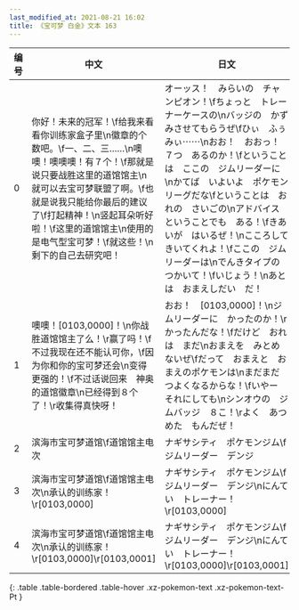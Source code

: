 ```yaml
---
last_modified_at: 2021-08-21 16:02
title: 《宝可梦 白金》文本 163
---
```

| 编号 | 中文 | 日文 |
| ---- | ---- | ---- |
| 0 | 你好！未来的冠军！\f给我来看看你训练家盒子里\n徽章的个数吧。\f一、二、三……\n噢噢！噢噢噢！有７个！\f那就是说只要战胜这里的道馆馆主\n就可以去宝可梦联盟了啊。\f也就是说我只能给你最后的建议了\f打起精神！\n竖起耳朵听好啦！\f这里的道馆馆主\n使用的是电气型宝可梦！\f就这些！\n剩下的自己去研究吧！ | オーッス！　みらいの　チャンピオン！\fちょっと　トレーナーケースの\nバッジの　かず　みさせてもらうぜ\fひぃ　ふぅ　みぃ⋯⋯\nおお！　おおっ！　７つ　あるのか！\fということは　ここの　ジムリーダーに\nかてば　いよいよ　ポケモンリーグだな\fということは　おれの　さいごの\nアドバイス　ということでも　ある！\fきあいが　はいるぜ！\nこころして　きいてくれよ！\fここの　ジムリーダーは\nでんきタイプの　つかいて！\fいじょう！\nあとは　おまえしだい　だ！ |
| 1 | 噢噢！[0103,0000]！\n你战胜道馆馆主了么！\r赢了吗！\f不过我现在还不能认可你，\f因为你和你的宝可梦还会\n变得更强的！\f不过话说回来　神奥的道馆徽章\n已经得到８个了！\r收集得真快呀！ | おお！　[0103,0000]！\nジムリーダーに　かったのか！\rかったんだな！\fだけど　おれは　まだ\nおまえを　みとめないぜ\fだって　おまえと　おまえのポケモンは\nまだまだ　つよくなるからな！\fいやー　それにしても\nシンオウの　ジムバッジ　８こ！\rよく　あつめた　もんだぜ！ |
| 2 | 滨海市宝可梦道馆\f道馆馆主电次 | ナギサシティ　ポケモンジム\fジムリーダー　デンジ |
| 3 | 滨海市宝可梦道馆\f道馆馆主电次\n承认的训练家！\r[0103,0000] | ナギサシティ　ポケモンジム\fジムリーダー　デンジ\nにんてい　トレーナー！\r[0103,0000] |
| 4 | 滨海市宝可梦道馆\f道馆馆主电次\n承认的训练家！\r[0103,0000]\r[0103,0001] | ナギサシティ　ポケモンジム\fジムリーダー　デンジ\nにんてい　トレーナー！\r[0103,0000]\r[0103,0001] |
{: .table .table-bordered .table-hover .xz-pokemon-text .xz-pokemon-text-Pt }